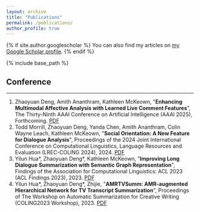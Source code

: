 ```yaml
---
layout: archive
title: "Publications"
permalink: /publications/
author_profile: true
---
```


{% if site.author.googlescholar %}
  You can also find my articles on <a href="{{site.author.googlescholar}}">my Google Scholar profile</a>.
{% endif %}

{% include base_path %}

## Conference
-----
1. Zhaoyuan Deng, Amith Ananthram, Kathleen McKeown, "**Enhancing Multimodal Affective Analysis with Learned Live Comment Features**", The Thirty-Ninth AAAI Conference on Artificial Intelligence (AAAI 2025), Forthcoming. [PDF](https://arxiv.org/pdf/2410.16407)
2. Todd Morrill, Zhaoyuan Deng, Yanda Chen, Amith Ananthram, Colin Wayne Leach, Kathleen McKeown, "**Social Orientation: A New Feature for Dialogue Analysis**", Proceedings of the 2024 Joint International Conference on Computational Linguistics, Language Resources and Evaluation (LREC-COLING 2024), 2024. [PDF](https://arxiv.org/pdf/2403.04770)
3. Yilun Hua*, Zhaoyuan Deng\*, Kathleen McKeown, "**Improving Long Dialogue Summarization with Semantic Graph Representation**", Findings of the Association for Computational Linguistics: ACL 2023 (ACL Findings 2023), 2023. [PDF](https://aclanthology.org/2023.findings-acl.871.pdf)
4. Yilun Hua*, Zhaoyuan Deng\*, Zhijie, "**AMRTVSumm: AMR-augmented Hierarchical Network for TV Transcript Summarization**", Proceedings of The Workshop on Automatic Summarization for Creative Writing (COLING2023 Workshop), 2023. [PDF](https://aclanthology.org/2022.creativesumm-1.6.pdf)



